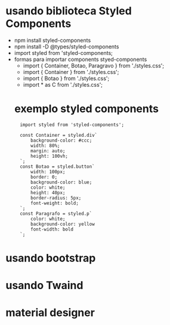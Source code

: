 # usando biblioteca Styled Components
* npm install styled-components
* npm install -D @types/styled-components
* import styled from 'styled-components;
* formas para importar components styed-components
    * import { Container, Botao, Paragravo } from './styles.css';
    * import { Container } from './styles.css';
    * import { Botao } from './styles.css';
    * import * as C from './styles.css';
    # exemplo styled components
        import styled from 'styled-components';

        const Container = styled.div`
            background-color: #ccc;
            width: 80%;
            margin: auto;
            height: 100vh;
        `;
        const Botao = styled.button`
            width: 100px;
            border: 0;
            background-color: blue;
            color: white;
            height: 40px;
            border-radius: 5px;
            font-weight: bold;
        `;
        const Paragrafo = styled.p`
            color: white;
            background-color: yellow
            font-width: bold
        `;

# usando bootstrap

# usando Twaind

# material designer